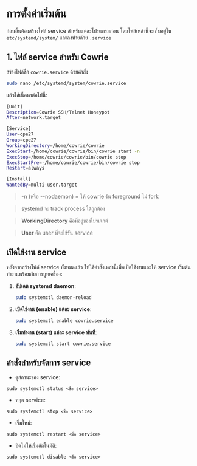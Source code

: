  # การตั้งค่าเริ่มต้น
ก่อนอื่นต้องสร้างไฟล์ service สำหรับแต่ละโปรแกรมก่อน โดยไฟล์เหล่านี้จะเก็บอยู่ใน `etc/systemd/system/` และลงท้ายด้วย `.service`


## 1. ไฟล์ service สำหรับ Cowrie
สร้างไฟล์ชื่อ `cowrie.service` ด้วยคำสั่ง
```bash
sudo nano /etc/systemd/system/cowrie.service
```
แล้วใส่เนื้อหาต่อไปนี้:

```bash
[Unit]
Description=Cowrie SSH/Telnet Honeypot
After=network.target

[Service]
User=cpe27
Group=cpe27
WorkingDirectory=/home/cowrie/cowrie
ExecStart=/home/cowrie/cowrie/bin/cowrie start -n
ExecStop=/home/cowrie/cowrie/bin/cowrie stop
ExecStartPre=-/home/cowrie/cowrie/bin/cowrie stop
Restart=always

[Install]
WantedBy=multi-user.target

```
>  -n (หรือ --nodaemon) = ให้ cowrie รัน foreground ไม่ fork

>  systemd จะ track process ได้ถูกต้อง
    
>   **WorkingDirectory** คือที่อยู่ของโปรเจกต์
    
>   **User** คือ user ที่จะใช้รัน service


## เปิดใช้งาน service

หลังจากสร้างไฟล์ service ทั้งหมดแล้ว ให้ใช้คำสั่งเหล่านี้เพื่อเปิดใช้งานและให้ service เริ่มต้นทำงานพร้อมกับการบูทเครื่อง:

1.  **อัปเดต systemd daemon**: 
    ```bash
    sudo systemctl daemon-reload
    ```
2.  **เปิดใช้งาน (enable) แต่ละ service**:
	```bash
	sudo systemctl enable cowrie.service
	```
4.  **เริ่มทำงาน (start) แต่ละ service ทันที**:
    ```bash
	sudo systemctl start cowrie.service
	```

## คำสั่งสำหรับจัดการ service
-   ดูสถานะของ service:
```
sudo systemctl status <ชื่อ service>
```
-   หยุด service: 
```
sudo systemctl stop <ชื่อ service>
```
    
-   เริ่มใหม่:
```
sudo systemctl restart <ชื่อ service>
```
    
-   ปิดไม่ให้เริ่มอัตโนมัติ: 
```
sudo systemctl disable <ชื่อ service>
```
